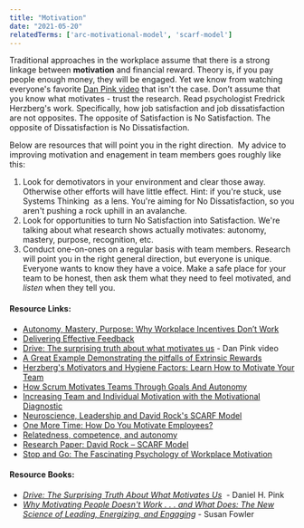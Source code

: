 ```yaml
---
title: "Motivation"
date: "2021-05-20"
relatedTerms: ['arc-motivational-model', 'scarf-model']
---
```


Traditional approaches in the workplace assume that there is a strong linkage between **motivation** and financial reward. Theory is, if you pay people enough money, they will be engaged. Yet we know from watching everyone's favorite [Dan Pink video](https://www.youtube.com/watch?v=u6XAPnuFjJc) that isn't the case. Don’t assume that you know what motivates - trust the research. Read psychologist Fredrick Herzberg's work. Specifically, how job satisfaction and job dissatisfaction are not opposites. The opposite of Satisfaction is No Satisfaction. The opposite of Dissatisfaction is No Dissatisfaction.

Below are resources that will point you in the right direction.  My advice to improving motivation and enagement in team members goes roughly like this:

1. Look for demotivators in your environment and clear those away. Otherwise other efforts will have little effect. Hint: if you're stuck, use Systems Thinking  as a lens. You're aiming for No Dissatisfaction, so you aren't pushing a rock uphill in an avalanche.
2. Look for opportunities to turn No Satisfaction into Satisfaction. We're talking about what research shows actually motivates: autonomy, mastery, purpose, recognition, etc.
3. Conduct one-on-ones on a regular basis with team members. Research will point you in the right general direction, but everyone is unique. Everyone wants to know they have a voice. Make a safe place for your team to be honest, then ask them what they need to feel motivated, and _listen_ when they tell you.

#### Resource Links:

- [Autonomy, Mastery, Purpose: Why Workplace Incentives Don’t Work](http://agilelifestyle.net/autonomy-mastery-purpose)
- [Delivering Effective Feedback](https://www.ayeconference.com/delivering-effective-feedback.html)
- [Drive: The surprising truth about what motivates us](https://www.youtube.com/watch?v=u6XAPnuFjJc) - Dan Pink video
- [A Great Example Demonstrating the pitfalls of Extrinsic Rewards](https://larryferlazzo.edublogs.org/2012/05/23/a-great-example-demonstrating-the-pitfalls-of-extrinsic-rewards/)
- [Herzberg's Motivators and Hygiene Factors: Learn How to Motivate Your Team](https://www.mindtools.com/pages/article/herzberg-motivators-hygiene-factors.htm)
- [How Scrum Motivates Teams Through Goals And Autonomy](https://medium.com/the-liberators/in-depth-how-scrum-motivates-teams-through-goals-and-autonomy-61c9fda17958)
- [Increasing Team and Individual Motivation with the Motivational Diagnostic](https://www.infoq.com/articles/motivational-diagnostic/)
- [Neuroscience, Leadership and David Rock's SCARF Model](https://www.edbatista.com/2010/03/scarf.html)
- [One More Time: How Do You Motivate Employees?](https://hbr.org/2003/01/one-more-time-how-do-you-motivate-employees)
- [Relatedness, competence, and autonomy](https://baatz.io/2019/relatedness-competence-autonomy/)
- [Research Paper: David Rock – SCARF Model](https://coachcampus.com/coach-portfolios/research-papers/hillik-nissani-david-rock-scarf-model/)
- [Stop and Go: The Fascinating Psychology of Workplace Motivation](https://blog.bonus.ly/psychology-of-workplace-motivation)

#### Resource Books:

- [_Drive: The Surprising Truth About What Motivates Us_](https://www.amazon.ca/Drive-Surprising-Truth-About-Motivates/dp/1594484805/&tag=notesfromatoo-20)  - Daniel H. Pink
- [_Why Motivating People Doesn't Work . . . and What Does: The New Science of Leading, Energizing, and Engaging_](https://www.amazon.ca/Motivating-People-Doesnt-Work-What/dp/1626569452/&tag=notesfromatoo-20) - Susan Fowler

